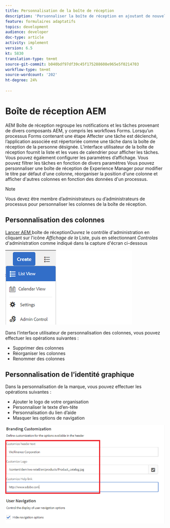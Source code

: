 ```yaml
---
title: Personnalisation de la boîte de réception
description: 'Personnaliser la boîte de réception en ajoutant de nouvelles colonnes en fonction des données de processus '
feature: formulaires adaptatifs
topics: development
audience: developer
doc-type: article
activity: implement
version: 6.5
kt: 5830
translation-type: tm+mt
source-git-commit: b040bdf97df39c45f175288608e965e5f0214703
workflow-type: tm+mt
source-wordcount: '202'
ht-degree: 24%

---
```


# Boîte de réception AEM

AEM Boîte de réception regroupe les notifications et les tâches provenant de divers composants AEM, y compris les workflows Forms. Lorsqu’un processus Forms contenant une étape Affecter une tâche est déclenché, l’application associée est répertoriée comme une tâche dans la boîte de réception de la personne désignée.
L’interface utilisateur de la boîte de réception fournit la liste et les vues de calendrier pour afficher les tâches. Vous pouvez également configurer les paramètres d’affichage. Vous pouvez filtrer les tâches en fonction de divers paramètres
Vous pouvez personnaliser une boîte de réception de Experience Manager pour modifier le titre par défaut d&#39;une colonne, réorganiser la position d&#39;une colonne et afficher d&#39;autres colonnes en fonction des données d&#39;un processus.


>[!NOTE]
>
>Vous devez être membre d’administrateurs ou d’administrateurs de processus pour personnaliser les colonnes de la boîte de réception.

## Personnalisation des colonnes

[Lancer AEM ](http://localhost:4502/aem/inbox)
boîte de réceptionOuvrez le contrôle d&#39;administration en cliquant sur l&#39;icône  _Affichage de la_ Liste, puis en sélectionnant  _Controlas_ d&#39;administration comme indiqué dans la capture d&#39;écran ci-dessous

![admin-control](assets/open-customization.png)

Dans l’interface utilisateur de personnalisation des colonnes, vous pouvez effectuer les opérations suivantes :

* Supprimer des colonnes
* Réorganiser les colonnes
* Renommer des colonnes

## Personnalisation de l’identité graphique

Dans la personnalisation de la marque, vous pouvez effectuer les opérations suivantes :

* Ajouter le logo de votre organisation
* Personnaliser le texte d’en-tête
* Personnalisation du lien d’aide
* Masquer les options de navigation

![marque de boîte de réception](assets/branding-customization.PNG)
